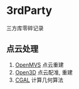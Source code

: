 # 3rdParty

三方库零碎记录

## 点云处理

1. [OpenMVS](point-cloud/OpenMVS/README.md) 点云重建
2. [Open3D](point-cloud/Open3D/README.md) 点云配准, 重建
3. [CGAL](point-cloud/CGAL/README.md) 计算几何算法
